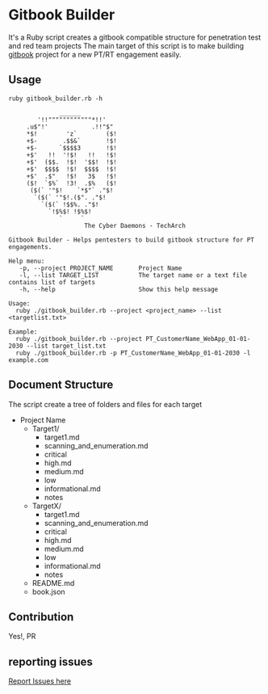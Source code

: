 # Gitbook Builder
It's a Ruby script creates a gitbook compatible structure for penetration test and red team projects 
The main target of this script is to make building [gitbook](https://www.gitbook.com/editor) project for a new PT/RT engagement easily.

## Usage

```
ruby gitbook_builder.rb -h

              ______
        '!!""""""""""""*!!'
     .u$"!'            .!!"$"
     *$!        'z`        ($!
     +$-       .$$&`       !$!
     +$-      `$$$$3       !$!
     +$'   !!  '!$!   !!   !$!
     +$'  ($$.  !$!  '$$!  !$!
     +$'  $$$$  !$!  $$$$  !$!
     +$'  .$"   !$!   3$   !$!
     ($!  `$%`  !3!  .$%   ($!
      ($(` '"$!    `*$"` ."$!
       `($(` '"$!.($". ."$!
         `($(` !$$%. ."$!
           `!$%$! !$%$!
              `     `
                     The Cyber Daemons - TechArch
    
Gitbook Builder - Helps pentesters to build gitbook structure for PT engagements.

Help menu:
   -p, --project PROJECT_NAME       Project Name
   -l, --list TARGET_LIST           The target name or a text file contains list of targets
   -h, --help                       Show this help message

Usage:
  ruby ./gitbook_builder.rb --project <project_name> --list <targetlist.txt>

Example:
  ruby ./gitbook_builder.rb --project PT_CustomerName_WebApp_01-01-2030 --list target_list.txt
  ruby ./gitbook_builder.rb -p PT_CustomerName_WebApp_01-01-2030 -l example.com

```

## Document Structure
The script create a tree of folders and files for each target 

- Project Name
  - Target1/
    - target1.md
    - scanning_and_enumeration.md
    - critical 
    - high.md
    - medium.md
    - low
    - informational.md
    - notes
  - TargetX/ 
    - target1.md
    - scanning_and_enumeration.md
    - critical 
    - high.md
    - medium.md
    - low
    - informational.md
    - notes
  - README.md
  - book.json

## Contribution 
Yes!, PR 
## reporting issues
[Report Issues here](https://github.com/TechArchSA/gitbook-builder/issues)


